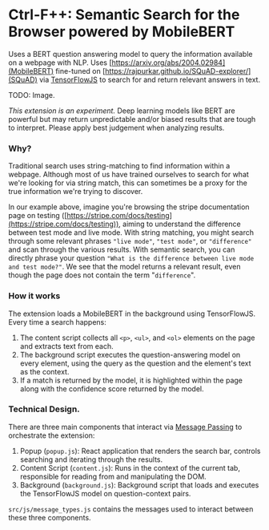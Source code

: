 # Ctrl-F++: Semantic Search for the Browser powered by MobileBERT

Uses a BERT question answering model to query the information available on a
webpage with NLP. Uses [https://arxiv.org/abs/2004.02984](MobileBERT)
fine-tuned on [https://rajpurkar.github.io/SQuAD-explorer/](SQuAD) via
[TensorFlowJS](https://www.tensorflow.org/js) to search for and return relevant
answers in text.

TODO: Image.

*This extension is an experiment.* Deep learning models like BERT are powerful
but may return unpredictable and/or biased results that are tough to interpret.
Please apply best judgement when analyzing results.

### Why?

Traditional search uses string-matching to find information within a webpage.
Although most of us have trained ourselves to search for what we're looking for
via string match, this can sometimes be a proxy for the true information we're
trying to discover.

In our example above, imagine you're browsing the stripe documentation page on
testing ([https://stripe.com/docs/testing](https://stripe.com/docs/testing)),
aiming to understand the difference between test mode and live mode. With
string matching, you might search through some relevant phrases `"live mode"`,
`"test mode"`, or `"difference"` and scan through the various results. With
semantic search, you can directly phrase your question `"What is the difference
between live mode and test mode?"`. We see that the model returns a relevant
result, even though the page does not contain the term "`difference`".

### How it works

The extension loads a MobileBERT in the background using TensorFlowJS. Every
time a search happens:

1) The content script collects all `<p>`, `<ul>`, and `<ol>` elements on the
page and extracts text from each.
2) The background script executes the question-answering model on every
element, using the query as the question and the element's text as the context.
3) If a match is returned by the model, it is highlighted within the page along
with the confidence score returned by the model.

### Technical Design.

There are three main components that interact via [Message
Passing](https://developer.chrome.com/extensions/messaging) to orchestrate the
extension:

1) Popup (`popup.js`): React application that renders the search bar, controls
searching and iterating through the results.
2) Content Script (`content.js`): Runs in the context of the current tab,
responsible for reading from and manipulating the DOM.
3) Background (`background.js`): Background script that loads and executes the
TensorFlowJS model on question-context pairs.

`src/js/message_types.js` contains the messages used to interact between these three components.
